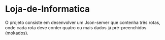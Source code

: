 # Loja-de-Informatica
O projeto consiste em desenvolver um Json-server que contenha três rotas, onde cada rota deve conter quatro ou mais dados já pré-preenchidos (mokados).
